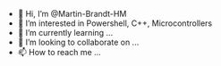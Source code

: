 - 👋 Hi, I’m @Martin-Brandt-HM
- 👀 I’m interested in Powershell, C++, Microcontrollers
- 🌱 I’m currently learning ...
- 💞️ I’m looking to collaborate on ...
- 📫 How to reach me ...

<!---
Martin-Brandt-HM/Martin-Brandt-HM is a ✨ special ✨ repository because its `README.md` (this file) appears on your GitHub profile.
You can click the Preview link to take a look at your changes.
--->
